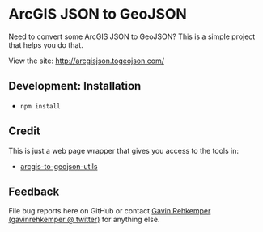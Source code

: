 ArcGIS JSON to GeoJSON
======================

Need to convert some ArcGIS JSON to GeoJSON? This is a simple project that helps you do that.

View the site: http://arcgisjson.togeojson.com/


Development: Installation
--------

- `npm install`

Credit
------

This is just a web page wrapper that gives you access to the tools in:

* [arcgis-to-geojson-utils](https://github.com/Esri/arcgis-to-geojson-utils)


Feedback
--------

File bug reports here on GitHub or contact [Gavin Rehkemper](http://github.com/gavinr) [(gavinrehkemper @ twitter)](http://twitter.com/gavinrehkemper) for anything else.

